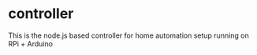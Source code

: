 controller
===============

This is the node.js based controller for home automation setup running on RPi + Arduino
